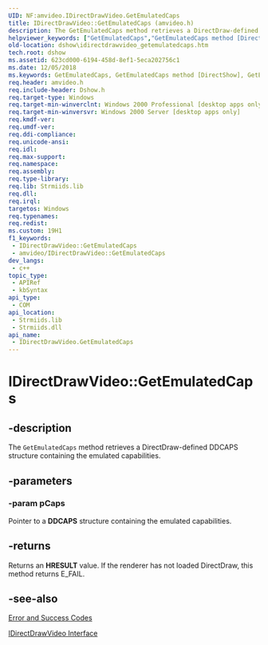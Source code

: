 ```yaml
---
UID: NF:amvideo.IDirectDrawVideo.GetEmulatedCaps
title: IDirectDrawVideo::GetEmulatedCaps (amvideo.h)
description: The GetEmulatedCaps method retrieves a DirectDraw-defined DDCAPS structure containing the emulated capabilities.
helpviewer_keywords: ["GetEmulatedCaps","GetEmulatedCaps method [DirectShow]","GetEmulatedCaps method [DirectShow]","IDirectDrawVideo interface","IDirectDrawVideo interface [DirectShow]","GetEmulatedCaps method","IDirectDrawVideo.GetEmulatedCaps","IDirectDrawVideo::GetEmulatedCaps","IDirectDrawVideoGetEmulatedCaps","amvideo/IDirectDrawVideo::GetEmulatedCaps","dshow.idirectdrawvideo_getemulatedcaps"]
old-location: dshow\idirectdrawvideo_getemulatedcaps.htm
tech.root: dshow
ms.assetid: 623cd000-6194-458d-8ef1-5eca202756c1
ms.date: 12/05/2018
ms.keywords: GetEmulatedCaps, GetEmulatedCaps method [DirectShow], GetEmulatedCaps method [DirectShow],IDirectDrawVideo interface, IDirectDrawVideo interface [DirectShow],GetEmulatedCaps method, IDirectDrawVideo.GetEmulatedCaps, IDirectDrawVideo::GetEmulatedCaps, IDirectDrawVideoGetEmulatedCaps, amvideo/IDirectDrawVideo::GetEmulatedCaps, dshow.idirectdrawvideo_getemulatedcaps
req.header: amvideo.h
req.include-header: Dshow.h
req.target-type: Windows
req.target-min-winverclnt: Windows 2000 Professional [desktop apps only]
req.target-min-winversvr: Windows 2000 Server [desktop apps only]
req.kmdf-ver: 
req.umdf-ver: 
req.ddi-compliance: 
req.unicode-ansi: 
req.idl: 
req.max-support: 
req.namespace: 
req.assembly: 
req.type-library: 
req.lib: Strmiids.lib
req.dll: 
req.irql: 
targetos: Windows
req.typenames: 
req.redist: 
ms.custom: 19H1
f1_keywords:
 - IDirectDrawVideo::GetEmulatedCaps
 - amvideo/IDirectDrawVideo::GetEmulatedCaps
dev_langs:
 - c++
topic_type:
 - APIRef
 - kbSyntax
api_type:
 - COM
api_location:
 - Strmiids.lib
 - Strmiids.dll
api_name:
 - IDirectDrawVideo.GetEmulatedCaps
---
```


# IDirectDrawVideo::GetEmulatedCaps


## -description

The <code>GetEmulatedCaps</code> method retrieves a DirectDraw-defined DDCAPS structure containing the emulated capabilities.

## -parameters

### -param pCaps

Pointer to a <b>DDCAPS</b> structure containing the emulated capabilities.

## -returns

Returns an <b>HRESULT</b> value. If the renderer has not loaded DirectDraw, this method returns E_FAIL.

## -see-also

<a href="https://docs.microsoft.com/windows/desktop/DirectShow/error-and-success-codes">Error and Success Codes</a>



<a href="https://docs.microsoft.com/windows/desktop/api/amvideo/nn-amvideo-idirectdrawvideo">IDirectDrawVideo Interface</a>

